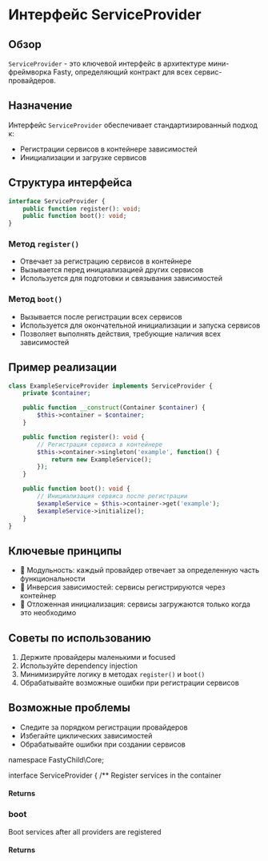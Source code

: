 # Интерфейс ServiceProvider

## Обзор

`ServiceProvider` - это ключевой интерфейс в архитектуре мини-фреймворка Fasty, определяющий контракт для всех сервис-провайдеров.

## Назначение

Интерфейс `ServiceProvider` обеспечивает стандартизированный подход к:
- Регистрации сервисов в контейнере зависимостей
- Инициализации и загрузке сервисов

## Структура интерфейса

```php
interface ServiceProvider {
    public function register(): void;
    public function boot(): void;
}
```

### Метод `register()`

- Отвечает за регистрацию сервисов в контейнере
- Вызывается перед инициализацией других сервисов
- Используется для подготовки и связывания зависимостей

### Метод `boot()`

- Вызывается после регистрации всех сервисов
- Используется для окончательной инициализации и запуска сервисов
- Позволяет выполнять действия, требующие наличия всех зависимостей

## Пример реализации

```php
class ExampleServiceProvider implements ServiceProvider {
    private $container;

    public function __construct(Container $container) {
        $this->container = $container;
    }

    public function register(): void {
        // Регистрация сервиса в контейнере
        $this->container->singleton('example', function() {
            return new ExampleService();
        });
    }

    public function boot(): void {
        // Инициализация сервиса после регистрации
        $exampleService = $this->container->get('example');
        $exampleService->initialize();
    }
}
```

## Ключевые принципы

- 🧩 Модульность: каждый провайдер отвечает за определенную часть функциональности
- 🔗 Инверсия зависимостей: сервисы регистрируются через контейнер
- 🚀 Отложенная инициализация: сервисы загружаются только когда это необходимо

## Советы по использованию

1. Держите провайдеры маленькими и focused
2. Используйте dependency injection
3. Минимизируйте логику в методах `register()` и `boot()`
4. Обрабатывайте возможные ошибки при регистрации сервисов

## Возможные проблемы

- Следите за порядком регистрации провайдеров
- Избегайте циклических зависимостей
- Обрабатывайте ошибки при создании сервисов

namespace FastyChild\Core;

interface ServiceProvider {
/**
Register services in the container

#### Returns



### boot
<!-- @doc-source: ServiceProvider.boot -->
Boot services after all providers are registered

#### Returns



